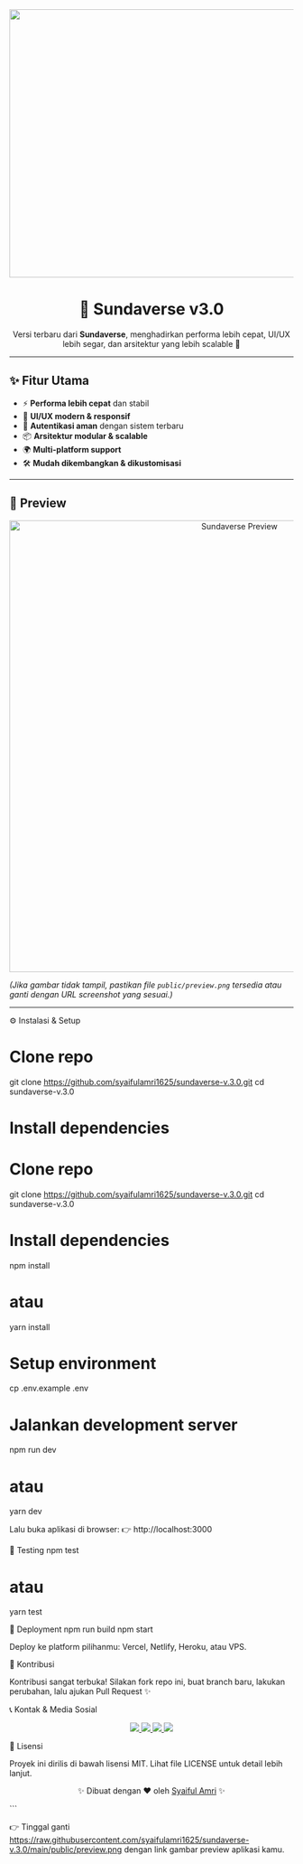<div align="center">
<img width="1200" height="475" alt="GHBanner" src="https://github.com/user-attachments/assets/0aa67016-6eaf-458a-adb2-6e31a0763ed6" />
</div>

<h1 align="center">🌌 Sundaverse v3.0</h1>

<p align="center">
  Versi terbaru dari <b>Sundaverse</b>, menghadirkan performa lebih cepat, UI/UX lebih segar, dan arsitektur yang lebih scalable 🚀  
</p>

---

## ✨ Fitur Utama

- ⚡ **Performa lebih cepat** dan stabil  
- 🎨 **UI/UX modern & responsif**  
- 🔐 **Autentikasi aman** dengan sistem terbaru  
- 📦 **Arsitektur modular & scalable**  
- 🌍 **Multi-platform support**  
- 🛠️ **Mudah dikembangkan & dikustomisasi**  

---

## 📸 Preview

<p align="center">
  <img src="https://raw.githubusercontent.com/syaifulamri1625/sundaverse-v.3.0/main/public/preview.png" alt="Sundaverse Preview" width="800"/>
</p>

*(Jika gambar tidak tampil, pastikan file `public/preview.png` tersedia atau ganti dengan URL screenshot yang sesuai.)*

---

⚙️ Instalasi & Setup
# Clone repo
git clone https://github.com/syaifulamri1625/sundaverse-v.3.0.git
cd sundaverse-v.3.0

# Install dependencies
# Clone repo
git clone https://github.com/syaifulamri1625/sundaverse-v.3.0.git
cd sundaverse-v.3.0

# Install dependencies
npm install
# atau
yarn install

# Setup environment
cp .env.example .env

# Jalankan development server
npm run dev
# atau
yarn dev


Lalu buka aplikasi di browser:
👉 http://localhost:3000

🧪 Testing
npm test
# atau
yarn test

🚀 Deployment
npm run build
npm start


Deploy ke platform pilihanmu: Vercel, Netlify, Heroku, atau VPS.

🤝 Kontribusi

Kontribusi sangat terbuka!
Silakan fork repo ini, buat branch baru, lakukan perubahan, lalu ajukan Pull Request ✨

📞 Kontak & Media Sosial
<p align="center"> <a href="mailto:syaifulamri1625@gmail.com"> <img src="https://img.shields.io/badge/Email-D14836?style=for-the-badge&logo=gmail&logoColor=white" /> </a> <a href="https://github.com/syaifulamri1625"> <img src="https://img.shields.io/badge/GitHub-000000?style=for-the-badge&logo=github&logoColor=white" /> </a> <a href="https://www.linkedin.com/in/syaifulamri"> <img src="https://img.shields.io/badge/LinkedIn-0077B5?style=for-the-badge&logo=linkedin&logoColor=white" /> </a> <a href="https://instagram.com/syaifulamri1625"> <img src="https://img.shields.io/badge/Instagram-E4405F?style=for-the-badge&logo=instagram&logoColor=white" /> </a> </p>
📄 Lisensi

Proyek ini dirilis di bawah lisensi MIT.
Lihat file LICENSE untuk detail lebih lanjut.

<p align="center">✨ Dibuat dengan ❤️ oleh <a href="https://github.com/syaifulamri1625">Syaiful Amri</a> ✨</p> ```

👉 Tinggal ganti https://raw.githubusercontent.com/syaifulamri1625/sundaverse-v.3.0/main/public/preview.png dengan link gambar preview aplikasi kamu.

